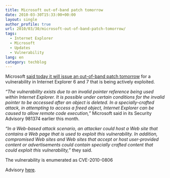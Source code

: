 ```yaml
---
title: Microsoft out-of-band patch tomorrow
date: 2010-03-30T15:33:00+00:00
layout: single
author_profile: true
url: 2010/03/30/microsoft-out-of-band-patch-tomorrow/
tags:
  - Internet Explorer
  - Microsoft
  - Updates
  - Vulnerability
lang: en
category: techblog
---
```

Microsoft [said today it will issue an out-of-band patch tomorrow](http://www.microsoft.com/technet/security/bulletin/ms10-mar.mspx) for a vulnerability in Internet Explorer 6 and 7 that is being actively exploited.

_“The vulnerability exists due to an invalid pointer reference being used within Internet Explorer. It is possible under certain conditions for the invalid pointer to be accessed after an object is deleted. In a specially-crafted attack, in attempting to access a freed object, Internet Explorer can be caused to allow remote code execution,”_ Microsoft said in its Security Advisory 981374 earlier this month.

_“In a Web-based attack scenario, an attacker could host a Web site that contains a Web page that is used to exploit this vulnerability. In addition, compromised Web sites and Web sites that accept or host user-provided content or advertisements could contain specially crafted content that could exploit this vulnerability,”_ they said.

The vulnerability is enumerated as CVE-2010-0806

Advisory [here](http://www.microsoft.com/technet/security/advisory/981374.mspx).